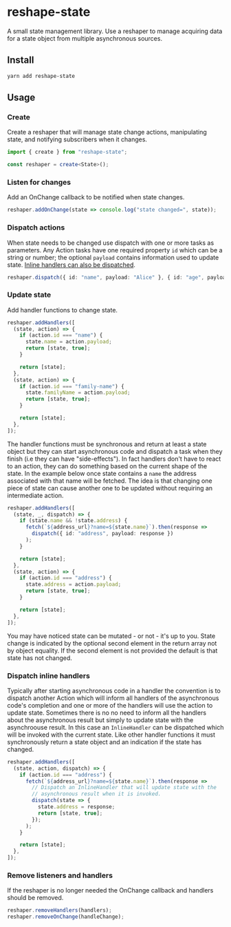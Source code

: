 # reshape-state

A small state management library. Use a reshaper to manage acquiring data for a
state object from multiple asynchronous sources.

## Install

```bash
yarn add reshape-state
```

## Usage

### Create

Create a reshaper that will manage state change actions, manipulating state, and
notifying subscribers when it changes.

```ts
import { create } from "reshape-state";

const reshaper = create<State>();
```

### Listen for changes

Add an OnChange callback to be notified when state changes.

```ts
reshaper.addOnChange(state => console.log("state changed=", state));
```

### Dispatch actions

When state needs to be changed use dispatch with one or more tasks as
parameters. Any Action tasks have one required property `id` which can be a
string or number; the optional `payload` contains information used to update
state. [Inline handlers can also be dispatched](#dispatch-inline-handlers).

```ts
reshaper.dispatch({ id: "name", payload: "Alice" }, { id: "age", payload: 30 });
```

### Update state

Add handler functions to change state.

```ts
reshaper.addHandlers([
  (state, action) => {
    if (action.id === "name") {
      state.name = action.payload;
      return [state, true];
    }

    return [state];
  },
  (state, action) => {
    if (action.id === "family-name") {
      state.familyName = action.payload;
      return [state, true];
    }

    return [state];
  },
]);
```

The handler functions must be synchronous and return at least a state object but
they can start asynchronous code and dispatch a task when they finish (i.e they
can have "side-effects"). In fact handlers don't have to react to an action,
they can do something based on the current shape of the state. In the example
below once state contains a `name` the address associated with that name will be
fetched. The idea is that changing one piece of state can cause another one to
be updated without requiring an intermediate action.

```ts
reshaper.addHandlers([
  (state, _, dispatch) => {
    if (state.name && !state.address) {
      fetch(`${address_url}?name=${state.name}`).then(response =>
        dispatch({ id: "address", payload: response })
      );
    }

    return [state];
  },
  (state, action) => {
    if (action.id === "address") {
      state.address = action.payload;
      return [state, true];
    }

    return [state];
  },
]);
```

You may have noticed state can be mutated - or not - it's up to you. State
change is indicated by the optional second element in the return array not by
object equality. If the second element is not provided the default is that state
has not changed.

### Dispatch inline handlers

Typically after starting asynchronous code in a handler the convention is to
dispatch another Action which will inform all handlers of the asynchronous
code's completion and one or more of the handlers will use the action to update
state. Sometimes there is no no need to inform all the handlers about the
asynchronous result but simply to update state with the asynchroouse result. In
this case an `InlineHandler` can be dispatched which will be invoked with the
current state. Like other handler functions it must synchronously return a state
object and an indication if the state has changed.

```ts
reshaper.addHandlers([
  (state, action, dispatch) => {
    if (action.id === "address") {
      fetch(`${address_url}?name=${state.name}`).then(response =>
        // Dispatch an InlineHandler that will update state with the
        // asynchronous result when it is invoked.
        dispatch(state => {
          state.address = response;
          return [state, true];
        });
      );
    }

    return [state];
  },
]);
```

### Remove listeners and handlers

If the reshaper is no longer needed the OnChange callback and handlers should be
removed.

```ts
reshaper.removeHandlers(handlers);
reshaper.removeOnChange(handleChange);
```
